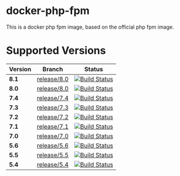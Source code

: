 # docker-php-fpm

This is a docker php fpm image, based on the official php fpm image.

# Supported Versions

| Version | Branch | Status |
| --- | --- | --- |
| **8.1** | [release/8.0](https://github.com/exozet/docker-php-fpm/tree/release/8.1) | [![Build Status][github_actions_80_badge]][github_actions_80_link] |
| **8.0** | [release/8.0](https://github.com/exozet/docker-php-fpm/tree/release/8.0) | [![Build Status][github_actions_80_badge]][github_actions_80_link] |
| **7.4** | [release/7.4](https://github.com/exozet/docker-php-fpm/tree/release/7.4) | [![Build Status][github_actions_74_badge]][github_actions_74_link] |
| **7.3** | [release/7.3](https://github.com/exozet/docker-php-fpm/tree/release/7.3) | [![Build Status][github_actions_73_badge]][github_actions_73_link] |
| **7.2** | [release/7.2](https://github.com/exozet/docker-php-fpm/tree/release/7.2) | [![Build Status][github_actions_72_badge]][github_actions_72_link] |
| **7.1** | [release/7.1](https://github.com/exozet/docker-php-fpm/tree/release/7.1) | [![Build Status][github_actions_71_badge]][github_actions_71_link] |
| **7.0** | [release/7.0](https://github.com/exozet/docker-php-fpm/tree/release/7.0) | [![Build Status][github_actions_70_badge]][github_actions_70_link] |
| **5.6** | [release/5.6](https://github.com/exozet/docker-php-fpm/tree/release/5.6) | [![Build Status][github_actions_56_badge]][github_actions_56_link] |
| **5.5** | [release/5.5](https://github.com/exozet/docker-php-fpm/tree/release/5.5) | [![Build Status][github_actions_55_badge]][github_actions_55_link] |
| **5.4** | [release/5.4](https://github.com/exozet/docker-php-fpm/tree/release/5.4) | [![Build Status][github_actions_54_badge]][github_actions_54_link] |

[github_actions_81_badge]: https://github.com/exozet/docker-php-fpm/workflows/CI/badge.svg?branch=release/8.1
[github_actions_80_link]: https://github.com/exozet/docker-php-fpm/actions?query=branch%3Arelease%2F8.1

[github_actions_80_badge]: https://github.com/exozet/docker-php-fpm/workflows/CI/badge.svg?branch=release/8.0
[github_actions_80_link]: https://github.com/exozet/docker-php-fpm/actions?query=branch%3Arelease%2F8.0

[github_actions_74_badge]: https://github.com/exozet/docker-php-fpm/workflows/CI/badge.svg?branch=release/7.4
[github_actions_74_link]: https://github.com/exozet/docker-php-fpm/actions?query=branch%3Arelease%2F7.4

[github_actions_73_badge]: https://github.com/exozet/docker-php-fpm/workflows/CI/badge.svg?branch=release/7.3
[github_actions_73_link]: https://github.com/exozet/docker-php-fpm/actions?query=branch%3Arelease%2F7.3

[github_actions_72_badge]: https://github.com/exozet/docker-php-fpm/workflows/CI/badge.svg?branch=release/7.2
[github_actions_72_link]: https://github.com/exozet/docker-php-fpm/actions?query=branch%3Arelease%2F7.2

[github_actions_71_badge]: https://github.com/exozet/docker-php-fpm/workflows/CI/badge.svg?branch=release/7.1
[github_actions_71_link]: https://github.com/exozet/docker-php-fpm/actions?query=branch%3Arelease%2F7.1

[github_actions_70_badge]: https://github.com/exozet/docker-php-fpm/workflows/CI/badge.svg?branch=release/7.0
[github_actions_70_link]: https://github.com/exozet/docker-php-fpm/actions?query=branch%3Arelease%2F7.0

[github_actions_56_badge]: https://github.com/exozet/docker-php-fpm/workflows/CI/badge.svg?branch=release/5.6
[github_actions_56_link]: https://github.com/exozet/docker-php-fpm/actions?query=branch%3Arelease%2F5.6

[github_actions_55_badge]: https://github.com/exozet/docker-php-fpm/workflows/CI/badge.svg?branch=release/5.5
[github_actions_55_link]: https://github.com/exozet/docker-php-fpm/actions?query=branch%3Arelease%2F5.5

[github_actions_54_badge]: https://github.com/exozet/docker-php-fpm/workflows/CI/badge.svg?branch=release/5.4
[github_actions_54_link]: https://github.com/exozet/docker-php-fpm/actions?query=branch%3Arelease%2F5.4
